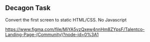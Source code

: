 ## Decagon Task

 Convert the first screen to static HTML/CSS. No Javascript
 
  https://www.figma.com/file/MiYA5vzQxew4nnHm8ZYpsF/Talentco-Landing-Page-(Community)?node-id=0%3A1


